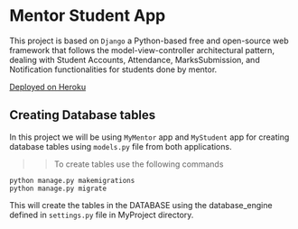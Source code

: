 
# Mentor Student App
This project is based on `Django` a Python-based free and open-source web framework that follows the model-view-controller architectural pattern, dealing with Student Accounts, Attendance, MarksSubmission, and Notification functionalities for students done by mentor.

[Deployed on Heroku](https://mentorstudentapp.herokuapp.com)

## Creating Database tables
In this project we will be using `MyMentor` app and `MyStudent` app for creating database tables using `models.py` file from both applications.
>> To create tables use the following commands
```
python manage.py makemigrations
python manage.py migrate
```
This will create the tables in the DATABASE using the database_engine defined in `settings.py` file in MyProject directory.

